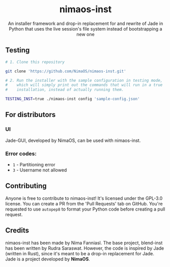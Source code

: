 <div align="center">
    <h1>nimaos-inst</h1>
</div>

<div align="center">
    <p>An installer framework and drop-in replacement for and rewrite of Jade in Python that uses the live session's file system instead of bootstrapping a new one</p>
</div>

## Testing

```sh
# 1. Clone this repository

git clone 'https://github.com/NimaOS/nimaos-inst.git'

# 2. Run the installer with the sample configuration in testing mode,
#    which will simply print out the commands that will run in a true
#    installation, instead of actually running them.

TESTING_INST=true ./nimaos-inst config 'sample-config.json'
```

## For distributors

### UI

Jade-GUI, developed by NimaOS, can be used with nimaos-inst.

### Error codes:

* `1` - Partitioning error
* `3` - Username not allowed

## Contributing

Anyone is free to contribute to nimaos-inst! It's licensed under the GPL-3.0 license. You can create a PR from the 'Pull Requests' tab on GitHub. You're requested to use `autopep8` to format your Python code before creating a pull request.

## Credits

nimaos-inst has been made by Nima Fanniasl.
The base project, blend-inst has been written by Rudra Saraswat. However, the code is inspired by Jade (written in Rust), since it's meant to be a drop-in replacement for Jade. Jade is a project developed by **NimaOS**.
